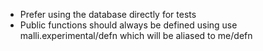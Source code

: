 - Prefer using the database directly for tests
- Public functions should always be defined using use malli.experimental/defn which will be aliased to me/defn
